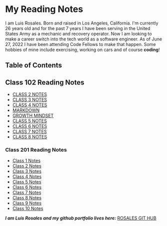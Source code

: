 # **My Reading Notes**

I am Luis Rosales. Born and raised in Los Angeles, California. I'm currently 26 years old and for the past 7 years I have been serving in the United States Army as a mechanic and recovery operator. Now I am looking to make a career switch into the tech world as a software engineer. As of June 27, 2022 I have been attending Code Fellows to make that happen. Some hobbies of mine include exercising, working on cars and of course **coding**!

## **Table of Contents**

## **Class 102 Reading Notes**

- [CLASS 2 NOTES](https://rosalesjr.github.io/reading-notes/class2)
- [CLASS 3 NOTES](https://rosalesjr.github.io/reading-notes/class3)
- [CLASS 4 NOTES](https://rosalesjr.github.io/reading-notes/class4)
- [MARKDOWN](https://rosalesjr.github.io/reading-notes/Markdown)
- [GROWTH MINDSET](https://rosalesjr.github.io/reading-notes/growthmindset)
- [CLASS 5 NOTES](https://rosalesjr.github.io/reading-notes/class5)
- [CLASS 6 NOTES](https://rosalesjr.github.io/reading-notes/class6)
- [CLASS 7 NOTES](https://rosalesjr.github.io/reading-notes/class7)
- [CLASS 8 NOTES](https://rosalesjr.github.io/reading-notes/class8)

### **Class 201 Reading Notes**

- [Class 1 Notes](https://rosalesjr.github.io/reading-notes/class-01)
- [Class 2 Notes](https://rosalesjr.github.io/reading-notes/class-02)
- [Class 3 Notes](https://rosalesjr.github.io/reading-notes/class-03)
- [Class 4 Notes](https://rosalesjr.github.io/reading-notes/class-04)
- [Class 5 Notes](https://rosalesjr.github.io/reading-notes/class-05)
- [Class 6 Notes](https://rosalesjr.github.io/reading-notes/class-06)
- [Class 7 Notes](https://rosalesjr.github.io/reading-notes/class-07)
- [Class 8 Notes](https://rosalesjr.github.io/reading-notes/class-08)
- [Class 9 Notes](https://rosalesjr.github.io/reading-notes/class-09)
- [Class 10 Notes](https://rosalesjr.github.io/reading-notes/Class-10)

***I am Luis Rosales and my github portfolio lives here:*** [ROSALES GIT HUB](https://github.com/RosalesJr)